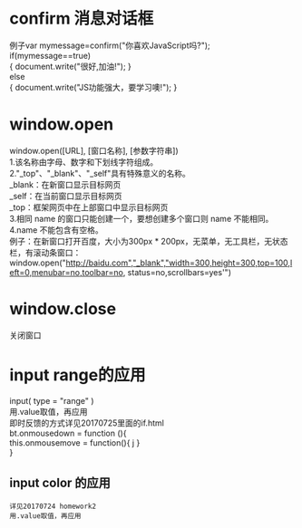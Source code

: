 # confirm 消息对话框
例子var mymessage=confirm("你喜欢JavaScript吗?");  
    if(mymessage==true)  
    {   document.write("很好,加油!");   }  
    else  
    {  document.write("JS功能强大，要学习噢!");   }  
# window.open
window.open([URL], [窗口名称], [参数字符串])  
 1.该名称由字母、数字和下划线字符组成。  
2."_top"、"_blank"、"_self"具有特殊意义的名称。  
       _blank：在新窗口显示目标网页   
       _self：在当前窗口显示目标网页   
       _top：框架网页中在上部窗口中显示目标网页   
3.相同 name 的窗口只能创建一个，要想创建多个窗口则 name 不能相同。   
4.name 不能包含有空格。   
例子：在新窗口打开百度，大小为300px * 200px，无菜单，无工具栏，无状态栏，有滚动条窗口：     window.open("http://baidu.com","_blank","width=300,height=300,top=100,left=0,menubar=no,toolbar=no, status=no,scrollbars=yes'")
# window.close
 关闭窗口



# input range的应用  
input( type = "range" )  
    用.value取值，再应用  
即时反馈的方式详见20170725里面的if.html  
    bt.onmousedown = function (){  
        this.onmousemove = function(){  j
        <!-- pic.src = "./beijing/"+bt.value+".jpeg" -->
        }  
    }  

## input color 的应用  
    详见20170724 homework2  
    用.value取值，再应用  
